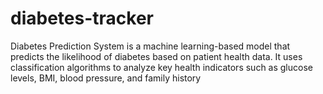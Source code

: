 # diabetes-tracker
Diabetes Prediction System is a machine learning-based model that predicts the likelihood of diabetes based on patient health data. It uses classification algorithms to analyze key health indicators such as glucose levels, BMI, blood pressure, and family history
